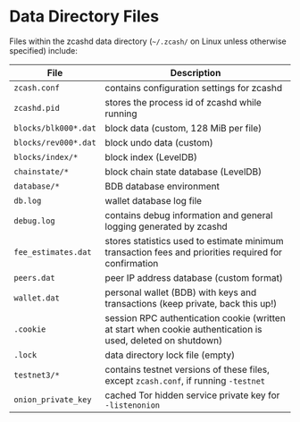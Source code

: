 Data Directory Files
====================

Files within the zcashd data directory (``~/.zcash/`` on Linux unless otherwise specified)
include:

| File                  | Description
|-----------------------|--------------
|``zcash.conf``         | contains configuration settings for zcashd
|``zcashd.pid``         | stores the process id of zcashd while running
|``blocks/blk000*.dat`` | block data (custom, 128 MiB per file)
|``blocks/rev000*.dat`` | block undo data (custom)
|``blocks/index/*``     | block index (LevelDB)
|``chainstate/*``       | block chain state database (LevelDB)
|``database/*``         | BDB database environment
|``db.log``             | wallet database log file
|``debug.log``          | contains debug information and general logging generated by zcashd
|``fee_estimates.dat``  | stores statistics used to estimate minimum transaction fees and priorities required for confirmation
|``peers.dat``          | peer IP address database (custom format)
|``wallet.dat``         | personal wallet (BDB) with keys and transactions (keep private, back this up!)
|``.cookie``            | session RPC authentication cookie (written at start when cookie authentication is used, deleted on shutdown)
|``.lock``              | data directory lock file (empty)
|``testnet3/*``         | contains testnet versions of these files, except ``zcash.conf``, if running ``-testnet``
|``onion_private_key``  | cached Tor hidden service private key for ``-listenonion``
